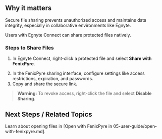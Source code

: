 
## Why it matters
Secure file sharing prevents unauthorized access and maintains data integrity, especially in collaborative environments like Egnyte.

Users with Egnyte Connect can share protected files natively.

### Steps to Share Files
1. In Egnyte Connect, right-click a protected file and select **Share with FenixPyre**.

<!-- IMG:     ./media/05-user-guide/share-a-file/right-click-screenshot.png | Alt: Share option in Egnyte -->

2. In the FenixPyre sharing interface, configure settings like access restrictions, expiration, and passwords.
3. Copy and share the secure link.

> **Warning:** To revoke access, right-click the file and select **Disable Sharing**.

## Next Steps / Related Topics  
Learn about opening files in [Open with FenixPyre in 05-user-guide/open-with-fenixpyre.md].
